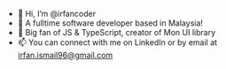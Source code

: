 - 👋 Hi, I’m @irfancoder
- 👀 A fulltime software developer based in Malaysia! 
- 🌱 Big fan of JS & TypeScript, creator of Mon UI library
- 📫 You can connect with me on LinkedIn or by email at irfan.ismail96@gmail.com

<!---
irfancoder/irfancoder is a ✨ special ✨ repository because its `README.md` (this file) appears on your GitHub profile.
You can click the Preview link to take a look at your changes.
--->
